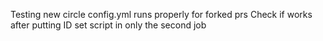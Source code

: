 Testing new circle config.yml runs properly for forked prs
Check if works after putting ID set script in only the second job
